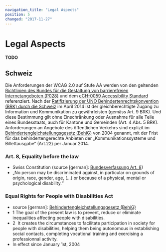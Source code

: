```yaml
---
navigation_title: "Legal Aspects"
position: 5
changed: "2017-11-27"
---
```


# Legal Aspects

**TODO**

## Schweiz

Die Anforderungen der WCAG 2.0 auf Stufe AA werden von den geltenden [Richtlinien des Bundes für die Gestaltung von barrierefreien Internetangeboten (P028)](http://www.isb.admin.ch/themen/standards/alle/03237/) und dem [eCH-0059 Accessibility Standard](http://www.ech.ch/vechweb/page?p=dossier&documentNumber=eCH-0059) referenziert. Nach der [Ratifizierung der UNO Behindertenrechtskonvention (BRK) durch die Schweiz](http://www.edi.admin.ch/ebgb/00564/00566/05493/index.html?lang=de) im April 2014 ist der gleichberechtigte Zugang zu Information und Kommunikation zu gewährleisten (gemäss Art. 9 BRK). Und diese Bestimmung gilt ohne Einschränkung oder Ausnahme für alle Teile eines Bundesstaats, auch für Kantone und Gemeinden (Art. 4 Abs. 5 BRK). Anforderungen an Angebote des öffentlichen Verkehrs sind explizit im [Behindertengleichstellungsgesetz (BehiG)](https://www.admin.ch/opc/de/classified-compilation/20002658/) von 2004 genannt, mit der Frist für das behindertengerechte Anbieten der „Kommunikationssysteme und Billettausgabe“ (Art.22) per Januar 2014.

### Art. 8, Equality before the law
- Swiss Constitution (source [german]: [Bundesverfassung Art. 8](https://www.admin.ch/opc/de/classified-compilation/19995395/index.html#a8))
- „No person may be discriminated against, in particular on grounds of origin, race, gender, age, (...) or because of a physical, mental or psychological disability.“

### Equal Rights for People with Disabilities Act
- source [german]: [Behindertengleichstellungsgesetz (BehiG)](https://www.admin.ch/opc/de/classified-compilation/20002658/)
- 1 The goal of the present law is to prevent, reduce or eliminate inequalities affecting people with disabilities.
- 2  It creates the circumstances to facilitate participation in society for people with disabilities, helping them being autonomous in establishing social contacts, completing vocational training and exercising a professionnal activity.
- In effect since January 1st, 2004